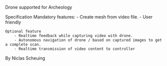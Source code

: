 Drone supported <something> for Archeology

Specification
	Mandatory features:
		- Create mesh from video file.
		- User friendly
	
	Optional feature
		- Realtime feedback while capturing video with drone.
		- Autonomous navigation of drone / based on captured images to get a complete scan.
		- Realtime transmission of video content to controller


By Niclas Scheuing